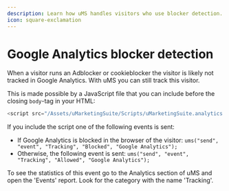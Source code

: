```yaml
---
description: Learn how uMS handles visitors who use blocker detection.
icon: square-exclamation
---
```


# Google Analytics blocker detection

When a visitor runs an Adblocker or cookieblocker the visitor is likely not tracked in Google Analytics. With uMS you can still track this visitor.

This is made possible by a JavaScript file that you can include before the closing `body`-tag in your HTML:

```js
<script src="/Assets/uMarketingSuite/Scripts/uMarketingSuite.analytics.blockerdetection.js"></script>
```

If you include the script one of the following events is sent:

* If Google Analytics is blocked in the browser of the visitor: `ums("send", "event", "Tracking", "Blocked", "Google Analytics");`
* Otherwise, the following event is sent: `ums("send", "event", "Tracking", "Allowed", "Google Analytics");`

To see the statistics of this event go to the Analytics section of uMS and open the 'Events' report. Look for the category with the name 'Tracking'.

![]()
